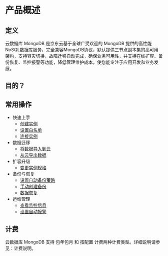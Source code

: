 # 产品概述
## 定义

云数据库 MongoDB 是京东云基于全球广受欢迎的 MongoDB 提供的高性能NoSQL数据库服务，完全兼容MongoDB协议，默认提供三节点副本集的高可用架构，支持容灾切换，故障迁移自动完成，确保业务可用性，并支持在线扩容、备份恢复、监控报警等功能，降低管理维护成本，使您能专注于应用开发和业务发展。
## 目的？

## 常用操作

- 快速上手
	- [创建实例](https://github.com/jdcloudcom/cn/blob/master/documentation/Cloud-Database-and-Cache/MongoDB/Getting-Started/Create-Instance.md)
	- [设置白名单](https://github.com/jdcloudcom/cn/blob/master/documentation/Cloud-Database-and-Cache/MongoDB/Getting-Started/Set-Whitelist.md)
	- [连接实例](https://github.com/jdcloudcom/cn/blob/master/documentation/Cloud-Database-and-Cache/MongoDB/Getting-Started/Create-Instance.md)
- 数据迁移
	- [将数据导入到云](https://github.com/jdcloudcom/cn/blob/master/documentation/Cloud-Database-and-Cache/MongoDB/Getting-Started/ImportData.md)
	- [从云导出数据](https://github.com/jdcloudcom/cn/blob/master/documentation/Cloud-Database-and-Cache/MongoDB/Getting-Started/ExportData.md)
- 扩容升级
	- [变更实例规格](https://github.com/jdcloudcom/cn/blob/master/documentation/Cloud-Database-and-Cache/MongoDB/Operation-Guide/Instance-Management/ModifyInstanceSpec.md)
- 备份与恢复
	- [设置自动备份策略](https://github.com/jdcloudcom/cn/blob/master/documentation/Cloud-Database-and-Cache/MongoDB/Operation-Guide/Backup/ModifyBackupPolicy.md)
	- [手动创建备份](https://github.com/jdcloudcom/cn/blob/master/documentation/Cloud-Database-and-Cache/MongoDB/Operation-Guide/Backup/CreateBackup.md)
	- [数据恢复](https://github.com/jdcloudcom/cn/blob/master/documentation/Cloud-Database-and-Cache/MongoDB/Operation-Guide/Backup/RestoreInstance.md)
- 运维管理
	- [查看监控信息](https://github.com/jdcloudcom/cn/blob/master/documentation/Cloud-Database-and-Cache/MongoDB/Operation-Guide/Monitoring/Monitoring.md)
	- [设置自动报警](https://github.com/jdcloudcom/cn/blob/master/documentation/Cloud-Database-and-Cache/MongoDB/Operation-Guide/Monitoring/AlarmRules.md)

## 计费
云数据库 MongoDB 支持 包年包月 和 按配置 计费两种计费类型。详细说明请参见：计费说明。
